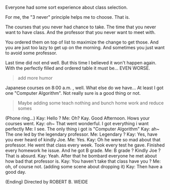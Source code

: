 Everyone had some sort experience about class selection.

For me, the "3 never" principle helps me to choose.
That is.

The courses that you never had chance to take.
The time that you never want to have class.
And the professor that you never want to meet with.

You ordered them on top of list to maximize the change to get those.
And you are just too lazy to get up on the morning.
And sometimes you just want to avoid some professor.

Last time did not end well.
But this time I believed it won't happen again.
With the perfectly filled and ordered table it must be...
EVEN WORSE.
> add more humor

Japanese courses  on 8:00 a.m. , well.
What else do we have...
At least I got one "Computer Algorithm".
Not really sure is a good thing or not.

> Maybe adding some teach nothing and bunch home work and reduce somes
> 

(Phone ring...)
Kay: Hello ?
Me: Oh? Kay. Good Afternoon. Hows your courses went.
Kay: oh~ That went wonderful. I got everything i want perfectly
Me: I see. The only thing i got is "Computer Algorithm"
Kay:  ah~ The one led by the legendary professor.
Me: Legendary ?
Kay: Yes, have you ever heard of kindly Joe.
Me: Yes. 
Kay: Oh he were so mad about that professor. 
	He went that class every week. 
	Took every test he gave.
	Finished every homework he issue.
	And he got B grade.
Me: B grade ? Kindly Joe ? That is absurd.
Kay: Yeah. After that he bombard everyone he met about how bad that professor is.
Kay: You haven't take that class have you ? 
Me: oh, of course not.  (adding some scene about dropping it)
Kay: Then have a good day.

(Ending)
Directed by
ROBERT B. WEIDE

